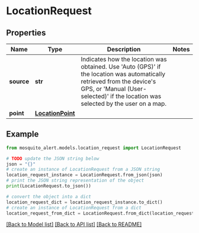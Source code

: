 # LocationRequest


## Properties

Name | Type | Description | Notes
------------ | ------------- | ------------- | -------------
**source** | **str** | Indicates how the location was obtained. Use &#39;Auto (GPS)&#39; if the location was automatically retrieved from the device&#39;s GPS, or &#39;Manual (User-selected)&#39; if the location was selected by the user on a map. | 
**point** | [**LocationPoint**](LocationPoint.md) |  | 

## Example

```python
from mosquito_alert.models.location_request import LocationRequest

# TODO update the JSON string below
json = "{}"
# create an instance of LocationRequest from a JSON string
location_request_instance = LocationRequest.from_json(json)
# print the JSON string representation of the object
print(LocationRequest.to_json())

# convert the object into a dict
location_request_dict = location_request_instance.to_dict()
# create an instance of LocationRequest from a dict
location_request_from_dict = LocationRequest.from_dict(location_request_dict)
```
[[Back to Model list]](../README.md#documentation-for-models) [[Back to API list]](../README.md#documentation-for-api-endpoints) [[Back to README]](../README.md)


